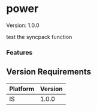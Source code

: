 # power
Version: 1.0.0

test the syncpack function

### Features

## Version Requirements
| Platform | Version |
| --- | --- |
| IS |  1.0.0 |
